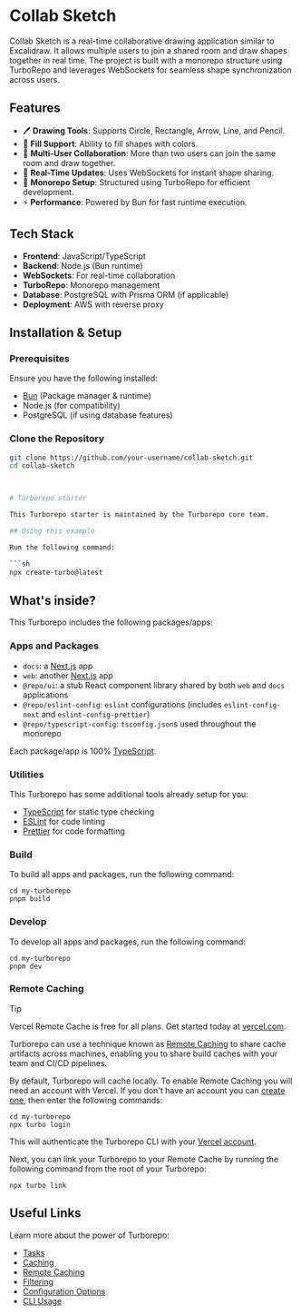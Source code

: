# Collab Sketch

Collab Sketch is a real-time collaborative drawing application similar to Excalidraw. It allows multiple users to join a shared room and draw shapes together in real time. The project is built with a monorepo structure using TurboRepo and leverages WebSockets for seamless shape synchronization across users.

## Features

- 🖊 **Drawing Tools**: Supports Circle, Rectangle, Arrow, Line, and Pencil.
- 🎨 **Fill Support**: Ability to fill shapes with colors.
- 👥 **Multi-User Collaboration**: More than two users can join the same room and draw together.
- 🔄 **Real-Time Updates**: Uses WebSockets for instant shape sharing.
- 🚀 **Monorepo Setup**: Structured using TurboRepo for efficient development.
- ⚡ **Performance**: Powered by Bun for fast runtime execution.

## Tech Stack

- **Frontend**: JavaScript/TypeScript
- **Backend**: Node.js (Bun runtime)
- **WebSockets**: For real-time collaboration
- **TurboRepo**: Monorepo management
- **Database**: PostgreSQL with Prisma ORM (if applicable)
- **Deployment**: AWS with reverse proxy

## Installation & Setup

### Prerequisites
Ensure you have the following installed:
- [Bun](https://bun.sh/) (Package manager & runtime)
- Node.js (for compatibility)
- PostgreSQL (if using database features)

### Clone the Repository
```sh
git clone https://github.com/your-username/collab-sketch.git
cd collab-sketch



# Turborepo starter

This Turborepo starter is maintained by the Turborepo core team.

## Using this example

Run the following command:

```sh
npx create-turbo@latest
```

## What's inside?

This Turborepo includes the following packages/apps:

### Apps and Packages

- `docs`: a [Next.js](https://nextjs.org/) app
- `web`: another [Next.js](https://nextjs.org/) app
- `@repo/ui`: a stub React component library shared by both `web` and `docs` applications
- `@repo/eslint-config`: `eslint` configurations (includes `eslint-config-next` and `eslint-config-prettier`)
- `@repo/typescript-config`: `tsconfig.json`s used throughout the monorepo

Each package/app is 100% [TypeScript](https://www.typescriptlang.org/).

### Utilities

This Turborepo has some additional tools already setup for you:

- [TypeScript](https://www.typescriptlang.org/) for static type checking
- [ESLint](https://eslint.org/) for code linting
- [Prettier](https://prettier.io) for code formatting

### Build

To build all apps and packages, run the following command:

```
cd my-turborepo
pnpm build
```

### Develop

To develop all apps and packages, run the following command:

```
cd my-turborepo
pnpm dev
```

### Remote Caching

> [!TIP]
> Vercel Remote Cache is free for all plans. Get started today at [vercel.com](https://vercel.com/signup?/signup?utm_source=remote-cache-sdk&utm_campaign=free_remote_cache).

Turborepo can use a technique known as [Remote Caching](https://turbo.build/repo/docs/core-concepts/remote-caching) to share cache artifacts across machines, enabling you to share build caches with your team and CI/CD pipelines.

By default, Turborepo will cache locally. To enable Remote Caching you will need an account with Vercel. If you don't have an account you can [create one](https://vercel.com/signup?utm_source=turborepo-examples), then enter the following commands:

```
cd my-turborepo
npx turbo login
```

This will authenticate the Turborepo CLI with your [Vercel account](https://vercel.com/docs/concepts/personal-accounts/overview).

Next, you can link your Turborepo to your Remote Cache by running the following command from the root of your Turborepo:

```
npx turbo link
```

## Useful Links

Learn more about the power of Turborepo:

- [Tasks](https://turbo.build/repo/docs/core-concepts/monorepos/running-tasks)
- [Caching](https://turbo.build/repo/docs/core-concepts/caching)
- [Remote Caching](https://turbo.build/repo/docs/core-concepts/remote-caching)
- [Filtering](https://turbo.build/repo/docs/core-concepts/monorepos/filtering)
- [Configuration Options](https://turbo.build/repo/docs/reference/configuration)
- [CLI Usage](https://turbo.build/repo/docs/reference/command-line-reference)
